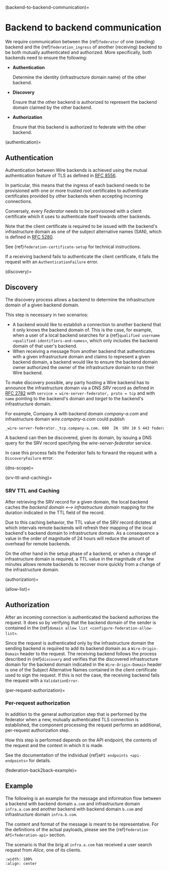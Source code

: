 (backend-to-backend-communication)=

# Backend to backend communication

We require communication between the {ref}`federator` of one (sending)
backend and the {ref}`federation_ingress` of another (receiving) backend to be both
mutually authenticated and authorized. More specifically, both backends
need to ensure the following:

- **Authentication**

    Determine the identity (infrastructure domain name) of the other backend.

- **Discovery**

    Ensure that the other backend is authorized to represent the backend
    domain claimed by the other backend.

- **Authorization**

    Ensure that this backend is authorized to federate with the other backend.

(authentication)=

## Authentication

Authentication between Wire backends is achieved using the mutual
authentication feature of TLS as defined in [RFC
8556](https://tools.ietf.org/html/rfc8446).

In particular, this means that the ingress of each backend needs to be
provisioned with one or more trusted root certificates to authenticate
certificates provided by other backends when accepting incoming connections.

Conversely, every *Federator* needs to be provisioned with a client
certificate which it uses to authenticate itself towards other backends.

Note that the client certificate is required to be issued with the backend\'s
infrastructure domain as one of the subject alternative names (SAN), which is defined in
[RFC 5280](https://tools.ietf.org/html/rfc5280).

See {ref}`federation-certificate-setup` for technical instructions.

If a receiving backend fails to authenticate the client certificate, it fails the request
with an `AuthenticationFailure` error.

(discovery)=

## Discovery

The discovery process allows a backend to determine the infrastructure domain of
a given backend domain.

This step is necessary in two scenarios:

- A backend would like to establish a connection to another backend
    that it only knows the backend domain of. This is the case, for
    example, when a user of a local backend searches for a
    {ref}`qualified username <qualified-identifiers-and-names>`, which only includes the backend domain of that user's backend.
- When receiving a message from another backend that authenticates
    with a given infrastructure domain and claims to represent a given backend
    domain, a backend would like to ensure the backend domain owner
    authorized the owner of the infrastructure domain to run their Wire backend.

To make discovery possible, any party hosting a Wire backend has to
announce the infrastructure domain via a DNS *SRV* record as defined in [RFC
2782](https://tools.ietf.org/html/rfc2782) with
`service = wire-server-federator, proto = tcp` and with `name` pointing
to the backend\'s domain and *target* to the backend\'s infrastructure domain.

For example, Company A with backend domain *company-a.com* and infrastructure domain *wire.company-a.com* could publish

``` bash
_wire-server-federator._tcp.company-a.com. 600  IN  SRV 10 5 443 federator.wire.company-a.com.
```

A backend can then be discovered, given its domain, by issuing a DNS
query for the SRV record specifying the *wire-server-federator* service.

In case this process fails the Federator fails to forward the request with a `DiscoveryFailure` error.

(dns-scope)=

(srv-ttl-and-caching)=

### SRV TTL and Caching

After retrieving the SRV record for a given domain, the local backend
caches the *backend domain \<\--\> infrastructure domain* mapping for the
duration indicated in the TTL field of the record.

Due to this caching behavior, the TTL value of the SRV record dictates
at which intervals remote backends will refresh their mapping of the
local backend\'s backend domain to infrastructure domain. As a consequence a
value in the order of magnitude of 24 hours will reduce the amount of
overhead for remote backends.

On the other hand in the setup phase of a backend, or when a change of infrastructure
domain is required, a TTL value in the magnitude of a few minutes allows remote
backends to recover more quickly from a change of the infrastructure domain.

(authorization)=

(allow-list)=

## Authorization

After an incoming connection is authenticated the backend authorizes the
request. It does so by verifying that the backend domain of the sender is
contained in the {ref}`domain allow list <configure-federation-allow-list>`.

Since the request is authenticated only by the infrastructure domain the sending backend
is required to add its backend domain as a `Wire-Origin-Domain` header to the
request. The receiving backend follows the process described in {ref}`discovery`
and verifies that the discovered infrastructure domain for the backend domain indicated
in the `Wire-Origin-Domain` header is one of the Subject Alternative Names
contained in the client certificate used to sign the request. If this is not the
case, the receiving backend fails the request with a `ValidationError`.

(per-request-authorization)=

### Per-request authorization

In addition to the general authorization step that is performed by the
federator when a new, mutually authenticated TLS connection is
established, the component processing the request performs an
additional, per-request authorization step.

How this step is performed depends on the API endpoint, the contents of
the request and the context in which it is made.

See the documentation of the individual {ref}`API endpoints <api-endpoints>` for
details.

(federation-back2back-example)=

## Example

The following is an example for the message and information flow between
a backend with backend domain `a.com` and infrastructure domain `infra.a.com` and
another backend with backend domain `b.com` and infrastructure domain
`infra.b.com`.

The content and format of the message is meant to be representative. For
the definitions of the actual payloads, please see the {ref}`federation
API<federation-api>` section.

The scenario is that the brig at `infra.a.com` has received a user
search request from *Alice*, one of its clients.

```{image} img/federation-flow.png
:width: 100%
:align: center
```
